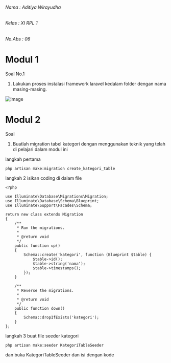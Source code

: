 ###### Nama    : Aditiya Wirayudha
###### Kelas   : XI RPL 1
###### No.Abs  : 06

# Modul 1

Soal No.1
1. Lakukan proses instalasi framework laravel kedalam folder dengan nama masing-masing.

![image](https://user-images.githubusercontent.com/109930265/180904081-0275fe5b-4b0e-4067-88b7-fa93806a05bd.png)

# Modul 2

Soal
1. Buatlah migration tabel kategori dengan menggunakan teknik yang telah di pelajari dalam 
modul ini

langkah pertama
```
php artisan make:migration create_kategori_table
```
langkah 2
isikan coding di dalam file 
```
<?php

use Illuminate\Database\Migrations\Migration;
use Illuminate\Database\Schema\Blueprint;
use Illuminate\Support\Facades\Schema;

return new class extends Migration
{
    /**
     * Run the migrations.
     *
     * @return void
     */
    public function up()
    {
        Schema::create('kategori', function (Blueprint $table) {
            $table->id();
            $table->string('nama');
            $table->timestamps();
        });
    }

    /**
     * Reverse the migrations.
     *
     * @return void
     */
    public function down()
    {
        Schema::dropIfExists('kategori');
    }
};
```
langkah 3 buat file seeder kategori
```
php artisan make:seeder KategoriTableSeeder
```
dan buka KategoriTableSeeder dan isi dengan kode
```



